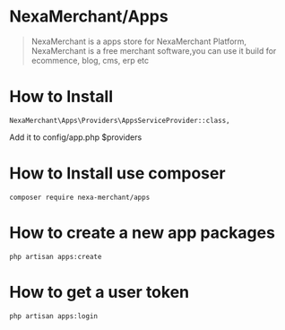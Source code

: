 # NexaMerchant/Apps

> NexaMerchant is a apps store for NexaMerchant Platform, NexaMerchant is a free merchant software,you can use it build for ecommence, blog, cms, erp etc

# How to Install


```
NexaMerchant\Apps\Providers\AppsServiceProvider::class,
```
Add it to config/app.php $providers

# How to Install use composer

```
composer require nexa-merchant/apps
```

# How to create a new app packages
```
php artisan apps:create
```

# How to get a user token

```
php artisan apps:login
```
